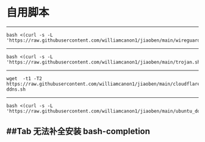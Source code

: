 # 自用脚本


-------------------------------------------------------------------------------------------------------------

```
bash <(curl -s -L 'https://raw.githubusercontent.com/williamcanon1/jiaoben/main/wireguard.sh')

```

-------------------------------------------------------------------------------------------------------------

```
bash <(curl -s -L 'https://raw.githubusercontent.com/williamcanon1/jiaoben/main/trojan.sh')

```
------------------------------------------------------------------------------------------------------------

```
wget  -t1 -T2 https://raw.githubusercontent.com/williamcanon1/jiaoben/main/cloudflare-ddns.sh

```
-------------------------------------------------------------------------------------------------------------
```
bash <(curl -s -L 'https://raw.githubusercontent.com/williamcanon1/jiaoben/main/ubuntu_docker.sh')

```
##Tab 无法补全安装 bash-completion
-------------------------------------------------------------------------------------------------------------
